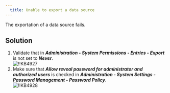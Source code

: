 ```yaml
---
  title: Unable to export a data source
---
```

The exportation of a data source fails.
## Solution
1. Validate that in ***Administration - System Permissions - Entries - Export*** is not set to ***Never***.  
![!!KB4927](https://webdevolutions.azureedge.net/docs/en/kb/KB4927.png)
1. Make sure that ***Allow reveal password for administrator and authorized users*** is checked in ***Administration - System Settings - Password Management - Password Policy***.  
![!!KB4928](https://webdevolutions.azureedge.net/docs/en/kb/KB4928.png)
